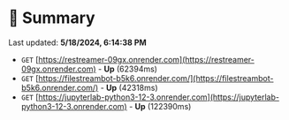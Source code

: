 # 📖 Summary
Last updated: **5/18/2024, 6:14:38 PM**

- `GET` [https://restreamer-09gx.onrender.com](https://restreamer-09gx.onrender.com) - **Up** (62394ms)
- `GET` [https://filestreambot-b5k6.onrender.com/](https://filestreambot-b5k6.onrender.com/) - **Up** (42318ms)
- `GET` [https://jupyterlab-python3-12-3.onrender.com](https://jupyterlab-python3-12-3.onrender.com) - **Up** (122390ms)
